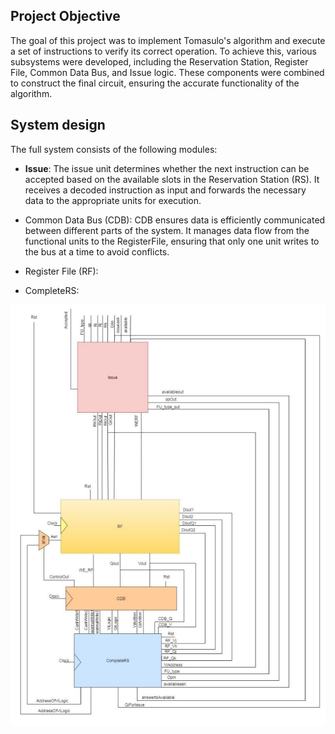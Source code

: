 ## Project Objective

The goal of this project was to implement Tomasulo's algorithm and execute a set of instructions to verify its correct operation. 
To achieve this, various subsystems were developed, including the Reservation Station, Register File, Common Data Bus, and Issue logic. 
These components were combined to construct the final circuit, ensuring the accurate functionality of the algorithm.

## System design

The full system consists of the following modules: 

- **Issue**: The issue unit determines whether the next instruction can be accepted based on the available slots in the Reservation Station (RS). It receives a decoded instruction as input and forwards the necessary data to the appropriate units for execution.

- Common Data Bus (CDB): CDB ensures data is efficiently communicated between different parts of the system. It manages data flow from the functional units to the RegisterFile, ensuring that only one unit writes to the bus at a time to avoid conflicts.

- Register File (RF):

- CompleteRS: 

![alt text](https://github.com/akourkoulos/Tomasulo/blob/main/Figures/Tomasulo.png)

